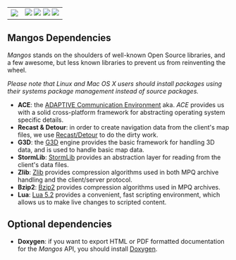 <table border=0 cellpadding=0 cellspacing=0 valign='top'><tr>
<td><a href='https://www.getmangos.eu' target='getmangos.eu'><img src='https://www.getmangos.eu/!assets_mangos/logo.png' border=0></a></td>
<td valign='top'>
<a href='https://www.getmangos.eu/forums/' target='getmangos.forum'><img src='/icons/FORUM.gif' border=0></a>
<a href='https://www.getmangos.eu/wiki' target='getmangos.wiki'><img src='/icons/WIKI.gif' border=0></a>
<a href='https://www.getmangos.eu/github-activity/' target='getmangos.activity'><img src='/icons/ACTIVITY.gif' border=0></a>
<a href='https://www.getmangos.eu/bug-tracker/mangos-zero/' target='getmangos.tracker'><img src='/icons/TRACKER.gif' border=0></a>
</td></tr></table>

Mangos Dependencies
------------
*Mangos* stands on the shoulders of well-known Open Source
libraries, and a few awesome, but less known libraries to prevent us from
reinventing the wheel.

*Please note that Linux and Mac OS X users should install packages using
their systems package management instead of source packages.*

* **ACE**: the [ADAPTIVE Communication Environment][1] aka. *ACE* provides us
  with a solid cross-platform framework for abstracting operating system
  specific details.
* **Recast & Detour**: in order to create navigation data from the client's map
  files, we use [Recast/Detour][2] to do the dirty work.
* **G3D**: the [G3D][3] engine provides the basic framework for handling 3D
  data, and is used to handle basic map data.
* **StormLib**: [StormLib][4] provides an abstraction layer for reading from the
  client's data files.
* **Zlib**: [Zlib][5] provides compression algorithms used in both MPQ archive
  handling and the client/server protocol.
* **Bzip2**: [Bzip2][6] provides compression algorithms used in MPQ archives.
* **Lua**: [Lua 5.2][7] provides a convenient, fast scripting environment, which
  allows us to make live changes to scripted content.


Optional dependencies
---------------------

* **Doxygen**: if you want to export HTML or PDF formatted documentation for the
  *Mangos* API, you should install [Doxygen][9].

[1]: http://www.cs.wustl.edu/~schmidt/ACE.html "ACE The ADAPTIVE Communication Environment"
[2]: https://github.com/recastnavigation/recastnavigation "Recast Navigation-mesh Toolset for Games"
[3]: https://casual-effects.com/g3d/www/index.html "G3D G3D Innovation Engine"
[4]: http://www.zezula.net/en/mpq/stormlib.html "A library for reading data from MPQ archives"
[5]: https://www.zlib.net/ "Zlib - A Massively Spiffy Yet Delicately Unobtrusive Compression Library"
[6]: https://sourceware.org/bzip2/ "Bzip2"
[7]: http://www.lua.org/ "Lua - powerful, efficient, lightweight, embeddable scripting language"
[9]: https://www.doxygen.nl "Doxygen - de facto standard tool for generating documentation from annotated C++ sources"
